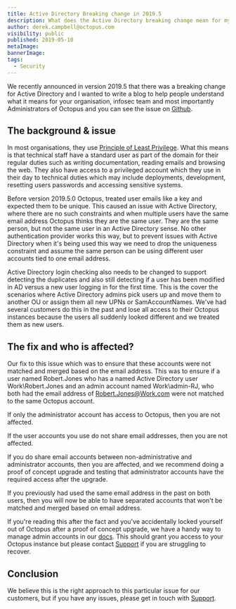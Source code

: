 ```yaml
---
title: Active Directory Breaking change in 2019.5
description: What does the Active Directory breaking change mean for my organisation?
author: derek.campbell@octopus.com
visibility: public
published: 2019-05-10
metaImage:
bannerImage:
tags:
  - Security
---
```


We recently announced in version 2019.5 that there was a breaking change for Active Directory and I wanted to write a blog to help people understand what it means for your organisation, infosec team and most importantly Administrators of Octopus and you can see the issue on [Github](https://github.com/OctopusDeploy/Issues/issues/5549). 

## The background & issue

In most organisations, they use [Principle of Least Privilege](https://en.wikipedia.org/wiki/principle_of_least_privilege). What this means is that technical staff have a standard user as part of the domain for their regular duties such as writing documentation, reading emails and browsing the web. They also have access to a privileged account which they use in their day to technical duties which may include deployments, development, resetting users passwords and accessing sensitive systems.  

Before version 2019.5.0 Octopus, treated user emails like a key and expected them to be unique. This caused an issue with Active Directory, where there are no such constraints and when multiple users have the same email address Octopus thinks they are the same user. They are the same person, but not the same user in an Active Directory sense. No other authentication provider works this way, but to prevent issues with Active Directory when it's being used this way we need to drop the uniqueness constraint and assume the same person can be using different user accounts tied to one email address.

Active Directory login checking also needs to be changed to support detecting the duplicates and also still detecting if a user has been modified in AD versus a new user logging in for the first time. This is the cover the scenarios where Active Directory admins pick users up and move them to another OU or assign them all new UPNs or SamAccountNames. We've had several customers do this in the past and lose all access to their Octopus instances because the users all suddenly looked different and we treated them as new users.

## The fix and who is affected?

Our fix to this issue which was to ensure that these accounts were not matched and merged based on the email address. This was to ensure if a user named Robert.Jones who has a named Active Directory user Work\Robert.Jones and an admin account named Work\admin-RJ, who both had the email address of Robert.Jones@Work.com were not matched to the same Octopus account. 

If only the administrator account has access to Octopus, then you are not affected. 

If the user accounts you use do not share email addresses, then you are not affected. 

If you do share email accounts between non-administrative and administrator accounts, then you are affected, and we recommend doing a proof of concept upgrade and testing that administrator accounts have the required access after the upgrade. 

If you previously had used the same email address in the past on both users, then you will now be able to have separated accounts that won't be matched and merged based on email address. 

If you're reading this after the fact and you've accidentally locked yourself out of Octopus after a proof of concept upgrade, we have a handy way to manage admin accounts in our [docs](https://octopus.com/docs/api-and-integration/octopus.server.exe-command-line/admin). This should grant you access to your Octopus instance but please contact [Support](mailto:Support@Octopus.com) if you are struggling to recover. 

## Conclusion

We believe this is the right approach to this particular issue for our customers, but if you have any issues, please get in touch with [Support](mailto:Support@Octopus.com). 
